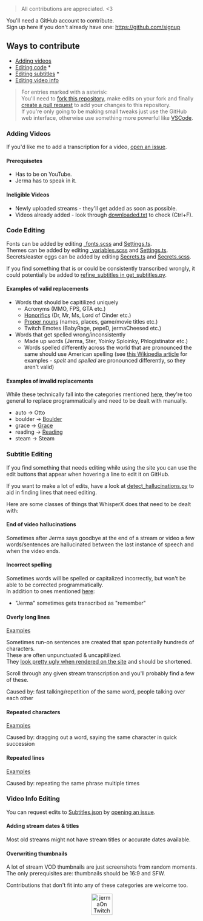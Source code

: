> All contributions are appreciated. <3

You'll need a GitHub account to contribute.  
Sign up here if you don't already have one: https://github.com/signup

## Ways to contribute

- [Adding videos](#adding-videos)
- [Editing code](#code-improvements) *
- [Editing subtitles](#subtitle-editing) *
- [Editing video info](#video-info-editing)

> For entries marked with a asterisk:  
> You'll need to [fork this repository](https://docs.github.com/en/pull-requests/collaborating-with-pull-requests/working-with-forks/fork-a-repo), make edits on your fork and finally [create a pull request](https://docs.github.com/en/pull-requests/collaborating-with-pull-requests/proposing-changes-to-your-work-with-pull-requests/creating-a-pull-request-from-a-fork) to add your changes to this repository.  
> If you're only going to be making small tweaks just use the GitHub web interface, otherwise use something more powerful like [VSCode](https://code.visualstudio.com/download).

### Adding Videos

If you'd like me to add a transcription for a video, [open an issue](https://github.com/JermaSites/Jerma-Subtitle-Search/issues/new?template=video-addition.yml).

#### Prerequisetes

- Has to be on YouTube.
- Jerma has to speak in it.

#### Ineligible Videos

- Newly uploaded streams - they'll get added as soon as possible.
- Videos already added - look through [downloaded.txt](/src/scripts/get_subtitles/downloaded.txt) to check (Ctrl+F).

### Code Editing

Fonts can be added by editing [_fonts.scss](/src/styles/_fonts.scss) and [Settings.ts](/src/components/Settings.ts).  
Themes can be added by editing [_variables.scss](/src/styles/_variables.scss) and [Settings.ts](/src/components/Settings.ts).  
Secrets/easter eggs can be added by editing [Secrets.ts](/src/components/Secrets.ts) and [Secrets.scss](/src/styles/Secrets.scss).

If you find something that is or could be consistently transcribed wrongly, it could potentially be added to [refine_subtitles in get_subtitles.py](/src/scripts/get_subtitles/get_subtitles.py#200).

#### Examples of valid replacements

- Words that should be capitilized uniquely
    - Acronyms (MMO, FPS, GTA etc.)
    - [Honorifics](https://en.wikipedia.org/wiki/English_honorifics) (Dr, Mr, Ms, Lord of Cinder etc.)
    - [Proper nouns](https://en.wikipedia.org/wiki/Proper_noun) (names, places, game/movie titles etc.)
    - Twitch Emotes (BabyRage, pepeD, jermaCheesed etc.)
- Words that get spelled wrong/inconsistently
    - Made up words (Jerma, Ster, Yoinky Sploinky, Phlogistinator etc.)
    - Words spelled differently across the world that are pronounced the same should use American spelling (see [this Wikipedia article](https://en.wikipedia.org/wiki/Wikipedia:List_of_spelling_variants) for examples - *spelt* and *spelled* are pronounced differently, so they aren't valid)

#### Examples of invalid replacements

While these technically fall into the categories mentioned [here](#examples-of-valid-replacements), they're too general to replace programmatically and need to be dealt with manually.

- auto -> Otto
- boulder -> [Boulder](https://en.wikipedia.org/wiki/Boulder,_Colorado)
- grace -> [Grace](https://en.wikipedia.org/wiki/Grace_(given_name))
- reading -> [Reading](https://en.wikipedia.org/wiki/Reading,_Berkshire)
- steam -> Steam

### Subtitle Editing

If you find something that needs editing while using the site you can use the edit buttons that appear when hovering a line to edit it on GitHub.

If you want to make a lot of edits, have a look at [detect_hallucinations.py](/src/scripts/detect_hallucinations.py) to aid in finding lines that need editing.

Here are some classes of things that WhisperX does that need to be dealt with:

#### End of video hallucinations

Sometimes after Jerma says goodbye at the end of a stream or video a few words/sentences are hallucinated between the last instance of speech and when the video ends.

#### Incorrect spelling

Sometimes words will be spelled or capitalized incorrectly, but won't be able to be corrected programmatically.  
In addition to ones mentioned [here](#examples-of-invalid-replacements):

- "Jerma" sometimes gets transcribed as "remember"

#### Overly long lines

[Examples](https://github.com/JermaSites/Jerma-Subtitle-Search/commit/d630649d50f6549a12c1ddb5fa5b3fcbac2f2526)

Sometimes run-on sentences are created that span potentially hundreds of characters.   
These are often unpunctuated & uncapitilized.  
They [look pretty ugly when rendered on the site](https://i.imgur.com/qiDOOSj.png) and should be shortened.  

Scroll through any given stream transcription and you'll probably find a few of these.

Caused by: fast talking/repetition of the same word, people talking over each other

#### Repeated characters

[Examples](https://github.com/JermaSites/Jerma-Subtitle-Search/commit/a9478146b8106f4df8b06d9216784222710160a3)

Caused by: dragging out a word, saying the same character in quick succession

#### Repeated lines

[Examples](https://github.com/JermaSites/Jerma-Subtitle-Search/commit/a42064082fb060780b8b9a30f95c6c62acb22e87)

Caused by: repeating the same phrase multiple times

### Video Info Editing

You can request edits to [Subtitles.json](https://subtitlefiles.jerma.io/file/jerma-subtitles/Subtitles.json) by [opening an issue](https://github.com/JermaSites/Jerma-Subtitle-Search/issues/new?template=video-info-edit-request.yml).

#### Adding stream dates & titles

Most old streams might not have stream titles or accurate dates available.

#### Overwriting thumbnails

A lot of stream VOD thumbnails are just screenshots from random moments.  
The only prerequisites are: thumbnails should be 16:9 and SFW.

Contributions that don't fit into any of these categories are welcome too.

<p align='center'>
    <picture>
        <img src='https://i.imgur.com/cTpPmk6.png' alt='jermaOn Twitch Emote' width='56' height='56' />
    </picture>
</p>
